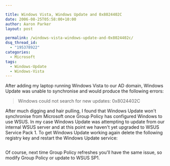 ```yaml
---

title: Windows Vista, Windows Update and 0x8024402C
date: 2006-08-25T05:58:00+10:00
author: Aaron Parker
layout: post

permalink: /windows-vista-windows-update-and-0x8024402c/
dsq_thread_id:
  - "195378922"
categories:
  - Microsoft
tags:
  - Windows-Update
  - Windows-Vista
---
```

After adding my laptop running Windows Vista to our AD domain, Windows Update was unable to synchronise and would produce the following errors:

> Windows could not search for new updates: 0x8024402C

After much digging and hair pulling, I found that Windows Update won't synchronise from Microsoft once Group Policy has configured Windows to use WSUS. In my case Windows Update was attempting to update from our internal WSUS server and at this point we haven't yet upgraded to WSUS Service Pack 1. To get Windows Update working again delete the following registry key and restart the Windows Update service:

```HKEY_LOCAL_MACHINE\SOFTWARE\Policies\Microsoft\Windows\WindowsUpdate
```

Of course, next time Group Policy refreshes you'll have the same issue, so modify Group Policy or update to WSUS SP1.
